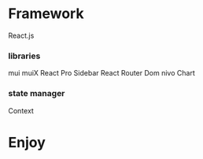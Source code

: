 # Framework
  React.js
### libraries
mui
muiX
React Pro Sidebar
React Router Dom
nivo Chart

### state manager
Context

# Enjoy
